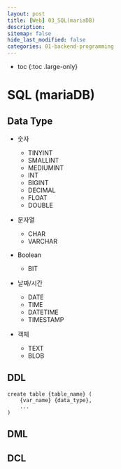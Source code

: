 ```yaml
---
layout: post
title: [Web] 03_SQL(mariaDB)
description: 
sitemap: false
hide_last_modified: false
categories: 01-backend-programming 
---
```


* toc
{:toc .large-only}

# SQL (mariaDB) 

## Data Type
- 숫자
    - TINYINT
    - SMALLINT
    - MEDIUMINT
    - INT
    - BIGINT 
    - DECIMAL
    - FLOAT
    - DOUBLE 

- 문자열
    - CHAR
    - VARCHAR

- Boolean 
    - BIT 

- 날짜/시간 
    - DATE
    - TIME
    - DATETIME
    - TIMESTAMP 

- 객체
    - TEXT
    - BLOB

## DDL

```
create table {table_name} (
    {var_name} {data_type},
    ...
)
```

## DML 

## DCL 


